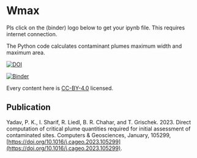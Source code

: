# Wmax


Pls click on the (binder) logo below to get your ipynb file. This requires internet connection.

The Python code calculates contaminant plumes maximum width and maximum area.

[![DOI](https://zenodo.org/badge/DOI/10.5281/zenodo.6568230.svg)](https://doi.org/10.5281/zenodo.6568230)

[![Binder](https://mybinder.org/badge_logo.svg)](https://mybinder.org/v2/gh/prabhasyadav/Wmax/master)


Every content here is [CC-BY-4.0](https://creativecommons.org/licenses/by/4.0/legalcode) licensed.

## Publication

Yadav, P. K., I. Sharif, R. Liedl, B. R. Chahar, and T. Grischek. 2023. Direct computation of critical plume quantities required for initial assessment of contaminated sites. Computers & Geosciences, January, 105299, [https://doi.org/10.1016/j.cageo.2023.105299](https://doi.org/10.1016/j.cageo.2023.105299).
